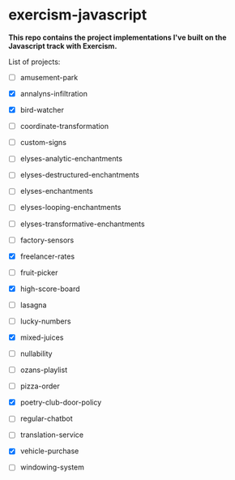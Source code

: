 # exercism-javascript

**This repo contains the project implementations I've built on the Javascript track with Exercism.**

List of projects:

 - [ ] amusement-park 
 - [x] annalyns-infiltration 
 - [x] bird-watcher
 - [ ] coordinate-transformation 
 - [ ] custom-signs
 - [ ] elyses-analytic-enchantments  
 - [ ] elyses-destructured-enchantments
 - [ ] elyses-enchantments 
 - [ ] elyses-looping-enchantments 
 - [ ] elyses-transformative-enchantments  
 - [ ] factory-sensors
 - [x] freelancer-rates  
 - [ ] fruit-picker 
 - [x] high-score-board 
 - [ ] lasagna
 - [ ] lucky-numbers
 - [x] mixed-juices  
 - [ ] nullability  
 - [ ] ozans-playlist
 - [ ] pizza-order 
 - [x] poetry-club-door-policy 
 - [ ] regular-chatbot
 - [ ] translation-service  
 - [x] vehicle-purchase  
 - [ ] windowing-system

